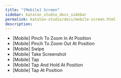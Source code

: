 ```yaml
---
title: "[Mobile] Screen" 
sidebar: katalon_studio_docs_sidebar
permalink: katalon-studio/docs/mobile-screen.html 
description: 
---
```

*   \[Mobile\] Pinch To Zoom In At Position
*   \[Mobile\] Pinch To Zoom Out At Position
*   \[Mobile\] Swipe
*   \[Mobile\] Take Screenshot
*   \[Mobile\] Tap
*   \[Mobile\] Tap And Hold At Position
*   \[Mobile\] Tap At Position